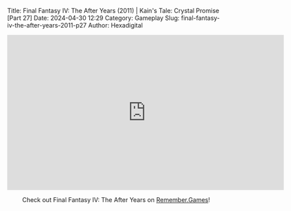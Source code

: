 Title: Final Fantasy IV: The After Years (2011) | Kain's Tale: Crystal Promise [Part 27]
Date: 2024-04-30 12:29
Category: Gameplay
Slug: final-fantasy-iv-the-after-years-2011-p27
Author: Hexadigital

<center><iframe src="https://www.youtube.com/embed/nDndhpjWizI?feature=oembed" allow="accelerometer; autoplay; encrypted-media; gyroscope; picture-in-picture" width="640" height="360" frameborder="0"></iframe>

Check out Final Fantasy IV: The After Years on [Remember.Games](https://remember.games/game/7757/final-fantasy-iv-the-complete-collection/)!</center>